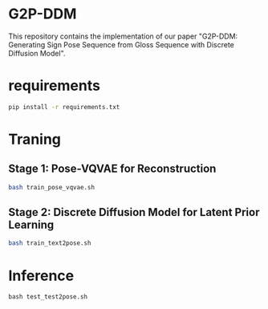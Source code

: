 # G2P-DDM

This repository contains the implementation of our paper "G2P-DDM: Generating Sign Pose Sequence from Gloss Sequence with Discrete Diffusion Model".

# requirements

```bash
pip install -r requirements.txt
```
# Traning

## Stage 1: Pose-VQVAE for Reconstruction

```bash
bash train_pose_vqvae.sh
```

## Stage 2: Discrete Diffusion Model for Latent Prior Learning

```bash
bash train_text2pose.sh
```

# Inference

```
bash test_test2pose.sh
```

